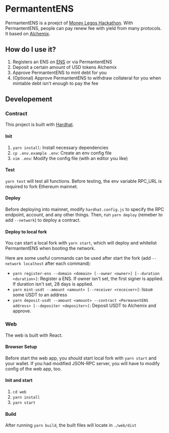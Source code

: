 # PermantentENS

PermantentENS is a proejct of [Money Legos Hackathon](https://gitcoin.co/hackathon/moneylegos/). With PermantentENS, people can pay renew fee with yield from many protocols. It based on [Alchemix](https://alchemix.fi).

## How do I use it?

1. Registers an ENS on [ENS](https://ens.domain) or via PermantentENS
2. Deposit a certain amount of USD tokens Alchemix
3. Approve PermantentENS to mint debt for you
4. (Optional) Approve PermantentENS to withdraw collateral for you when mintable debt isn't enough to pay the fee

## Developement

### Contract

This project is built with [Hardhat](https://hardhat.org).

#### Init

1. `yarn install`: Install necessary dependencies
2. `cp .env.example .env`: Create an env config file
3. `vim .env`: Modify the config file (with an editor you like)

#### Test

`yarn test` will test all functions. Before testing, the env variable RPC_URL is required to fork Ethereum mainnet.

#### Deploy

Before deploying into mainnet, modify `hardhat.config.js` to specify the RPC endpoint, account, and any other things. Then, run `yarn deploy` (remeber to add `--network`) to deploy a contract.

#### Deploy to local fork

You can start a local fork with `yarn start`, which will deploy and whitelist PermantentENS when booting the network.

Here are some useful commands can be used after start the fork (add `--network localhost` after each command):

- `yarn register-ens --domain <domain> [--owner <owner>] [--duration <duration>]`: Register a ENS. If owner isn't set, the first signer is applied. If duration isn't set, 28 days is applied.
- `yarn mint-usdt --amount <amount> [--receiver <receiver>]`: Issue some USDT to an address
- `yarn deposit-usdt --amount <amount> --contract <PermanentENS address> [--depositer <depositer>]`: Deposit USDT to Alchemix and approve.

### Web

The web is built with React.

#### Browser Setup

Before start the web app, you should start local fork with `yarn start` and your wallet. If you had modified JSON-RPC server, you will have to modify config of the web app, too.

#### Init and start

1. `cd web`
2. `yarn install`
3. `yarn start`

#### Build

After running `yarn build`, the built files will locate in `./web/dist`
